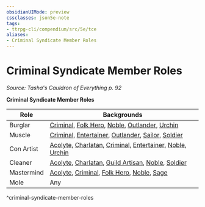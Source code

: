 ```yaml
---
obsidianUIMode: preview
cssclasses: json5e-note
tags:
- ttrpg-cli/compendium/src/5e/tce
aliases:
- Criminal Syndicate Member Roles
---
```

# Criminal Syndicate Member Roles
*Source: Tasha's Cauldron of Everything p. 92* 

**Criminal Syndicate Member Roles**

| Role | Backgrounds |
|------|-------------|
| Burglar | [Criminal](/3-Mechanics/CLI/backgrounds/criminal-xphb.md), [Folk Hero](/3-Mechanics/CLI/backgrounds/folk-hero.md), [Noble](/3-Mechanics/CLI/backgrounds/noble-xphb.md), [Outlander](/3-Mechanics/CLI/backgrounds/outlander.md), [Urchin](/3-Mechanics/CLI/backgrounds/urchin.md) |
| Muscle | [Criminal](/3-Mechanics/CLI/backgrounds/criminal-xphb.md), [Entertainer](/3-Mechanics/CLI/backgrounds/entertainer-xphb.md), [Outlander](/3-Mechanics/CLI/backgrounds/outlander.md), [Sailor](/3-Mechanics/CLI/backgrounds/sailor-xphb.md), [Soldier](/3-Mechanics/CLI/backgrounds/soldier-xphb.md) |
| Con Artist | [Acolyte](/3-Mechanics/CLI/backgrounds/acolyte-xphb.md), [Charlatan](/3-Mechanics/CLI/backgrounds/charlatan-xphb.md), [Criminal](/3-Mechanics/CLI/backgrounds/criminal-xphb.md), [Entertainer](/3-Mechanics/CLI/backgrounds/entertainer-xphb.md), [Noble](/3-Mechanics/CLI/backgrounds/noble-xphb.md), [Urchin](/3-Mechanics/CLI/backgrounds/urchin.md) |
| Cleaner | [Acolyte](/3-Mechanics/CLI/backgrounds/acolyte-xphb.md), [Charlatan](/3-Mechanics/CLI/backgrounds/charlatan-xphb.md), [Guild Artisan](/3-Mechanics/CLI/backgrounds/guild-artisan.md), [Noble](/3-Mechanics/CLI/backgrounds/noble-xphb.md), [Soldier](/3-Mechanics/CLI/backgrounds/soldier-xphb.md) |
| Mastermind | [Acolyte](/3-Mechanics/CLI/backgrounds/acolyte-xphb.md), [Criminal](/3-Mechanics/CLI/backgrounds/criminal-xphb.md), [Folk Hero](/3-Mechanics/CLI/backgrounds/folk-hero.md), [Noble](/3-Mechanics/CLI/backgrounds/noble-xphb.md), [Sage](/3-Mechanics/CLI/backgrounds/sage-xphb.md) |
| Mole | Any |
^criminal-syndicate-member-roles